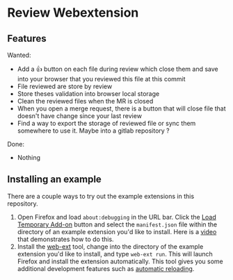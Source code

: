 # Review Webextension

## Features

Wanted:

* Add a :+1: button on each file during review which close them and save into your browser that you reviewed this file at this commit
* File reviewed are store by review
* Store theses validation into browser local storage
* Clean the reviewed files when the MR is closed
* When you open a merge request, there is a button that will close file that doesn't have change since your last review
* Find a way to export the storage of reviewed file or sync them somewhere to use it. Maybe into a gitlab repository ?

Done:

* Nothing

## Installing an example

There are a couple ways to try out the example extensions in this repository.

1. Open Firefox and load `about:debugging` in the URL bar. Click the
   [Load Temporary Add-on](https://developer.mozilla.org/en-US/Add-ons/WebExtensions/Temporary_Installation_in_Firefox)
   button and select the `manifest.json` file within the
   directory of an example extension you'd like to install.
   Here is a [video](https://www.youtube.com/watch?v=cer9EUKegG4)
   that demonstrates how to do this.
2. Install the
   [web-ext](https://developer.mozilla.org/en-US/Add-ons/WebExtensions/Getting_started_with_web-ext)
   tool, change into the directory of the example extension
   you'd like to install, and type `web-ext run`. This will launch Firefox and
   install the extension automatically. This tool gives you some
   additional development features such as
   [automatic reloading](https://developer.mozilla.org/en-US/Add-ons/WebExtensions/Getting_started_with_web-ext#Automatic_extension_reloading).
